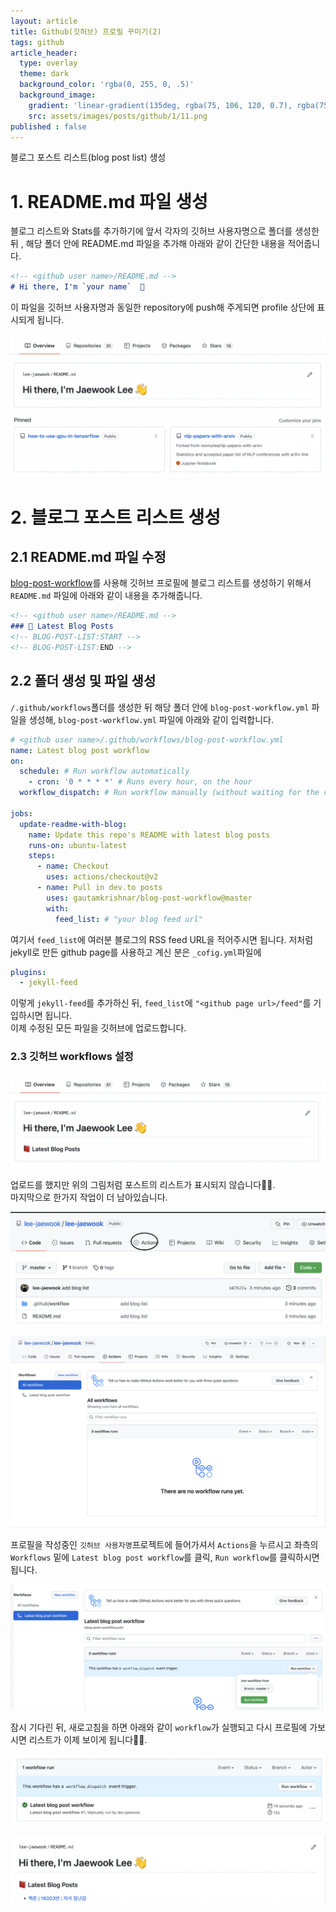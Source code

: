 ```yaml
---
layout: article
title: Github(깃허브) 프로필 꾸미기(2)
tags: github
article_header:
  type: overlay
  theme: dark
  background_color: 'rgba(0, 255, 0, .5)'
  background_image:
    gradient: 'linear-gradient(135deg, rgba(75, 106, 120, 0.7), rgba(75, 106, 120, 1.0))'
    src: assets/images/posts/github/1/11.png
published : false
---
```

블로그 포스트 리스트(blog post list) 생성
<!--more-->
# 1. README.md 파일 생성
블로그 리스트와 Stats를 추가하기에 앞서 각자의 깃허브 사용자명으로 폴더를 생성한 뒤 , 해당 폴더 안에 README.md 파일을 추가해 아래와 같이 간단한 내용을 적어줍니다.
```markdown
<!-- <github user name>/README.md -->
# Hi there, I'm `your name`  👋 
```

이 파일을 깃허브 사용자명과 동일한 repository에 push해 주게되면 profile 상단에 표시되게 됩니다.

![](/assets/images/posts/github/1/4.png)


# 2. 블로그 포스트 리스트 생성
## 2.1 README.md 파일 수정
[blog-post-workflow](https://github.com/gautamkrishnar/blog-post-workflow)를 사용해 깃허브 프로필에 블로그 리스트를 생성하기 위해서 `README.md` 파일에 아래와 같이 내용을 추가해줍니다.

```markdown
<!-- <github user name>/README.md -->
### 📕 Latest Blog Posts
<!-- BLOG-POST-LIST:START -->
<!-- BLOG-POST-LIST:END -->
```

## 2.2 폴더 생성 및 파일 생성
`/.github/workflows`폴더를 생성한 뒤 해당 폴더 안에 `blog-post-workflow.yml` 파일을 생성해, `blog-post-workflow.yml` 파일에 아래와 같이 입력합니다.

```yml
# <github user name>/.github/workflows/blog-post-workflow.yml
name: Latest blog post workflow
on:
  schedule: # Run workflow automatically
    - cron: '0 * * * *' # Runs every hour, on the hour
  workflow_dispatch: # Run workflow manually (without waiting for the cron to be called), through the Github Actions Workflow page directly

jobs:
  update-readme-with-blog:
    name: Update this repo's README with latest blog posts
    runs-on: ubuntu-latest
    steps:
      - name: Checkout
        uses: actions/checkout@v2
      - name: Pull in dev.to posts
        uses: gautamkrishnar/blog-post-workflow@master
        with: 
          feed_list: # "your blog feed url"
```

여기서 `feed_list`에 여러분 블로그의 RSS feed URL을 적어주시면 됩니다. 저처럼 jekyll로 만든 github page를 사용하고 계신 분은 `_cofig.yml`파일에 

```yml
plugins:
  - jekyll-feed
```

이렇게 `jekyll-feed`를 추가하신 뒤, `feed_list`에 `"<github page url>/feed"`를 기입하시면 됩니다.  
이제 수정된 모든 파일을 깃허브에 업로드합니다.

### 2.3 깃허브 workflows 설정

![](/assets/images/posts/github/1/5.png)

업로드를 했지만 위의 그림처럼 포스트의 리스트가 표시되지 않습니다🤦‍♂️.   
마지막으로 한가지 작업이 더 남아있습니다.  

![](/assets/images/posts/github/1/6.png)

![](/assets/images/posts/github/1/7.png)

프로필을 작성중인 `깃허브 사용자명`프로젝트에 들어가셔서 `Actions`을 누르시고 좌측의 `Workflows` 밑에 `Latest blog post workflow`를 클릭, `Run workflow`를 클릭하시면 됩니다.

![](/assets/images/posts/github/1/8.png)

잠시 기다린 뒤, 새로고침을 하면 아래와 같이 `workflow`가 실행되고 다시 프로필에 가보시면 리스트가 이제 보이게 됩니다👐👐.

![](/assets/images/posts/github/1/9.png)

![](/assets/images/posts/github/1/10.png)